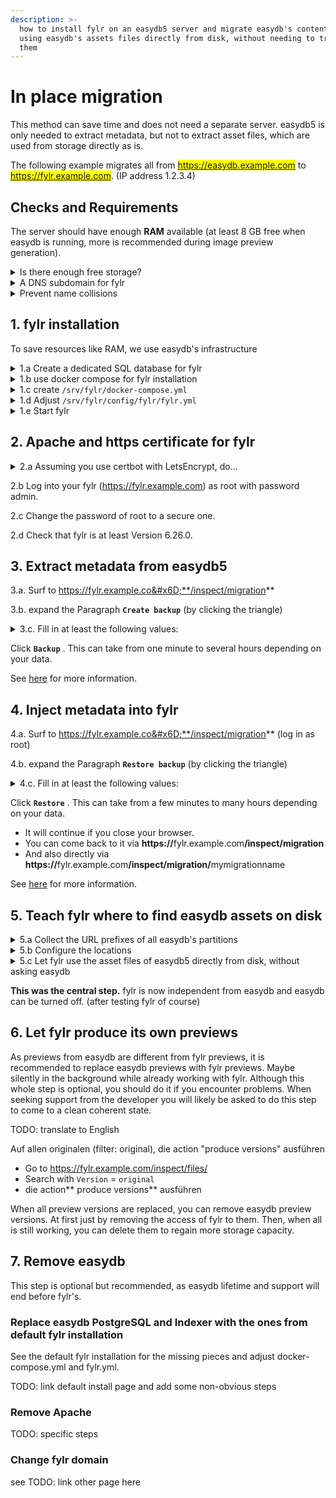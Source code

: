 ```yaml
---
description: >-
  how to install fylr on an easydb5 server and migrate easydb's content to fylr
  using easydb's assets files directly from disk, without needing to transfer
  them
---
```


# In place migration

This method can save time and does not need a separate server. easydb5 is only needed to extract metadata, but not to extract asset files, which are used from storage directly as is.

The following example migrates all from <mark style="color:blue;">https://easydb.example.com</mark> to <mark style="color:blue;">https://fylr.example.com</mark>. (IP address 1.2.3.4)

## Checks and Requirements

The server should have enough **RAM** available (at least 8 GB free when easydb is running, more is recommended during image preview generation).

<details>

<summary>Is there enough free storage?</summary>

* for doubling the indexes and SQL-DB of easydb (fylr will have its own)

- for doubling the preview images of easydb (fylr is recommended to generate its own)

* 20+ GB for fylr container versions

</details>

<details>

<summary>A DNS subdomain for fylr</summary>

Have a DNS entry, in our example _fylr.example.com_, pointing to the same IP address as the easydb (in our example _easydb.example.com_).

</details>

<details>

<summary>Prevent name collisions</summary>

Check that SQL databases and indexes will not collide _**by name**_ between eaydb5 and fylr:

<pre class="language-bash"><code class="lang-bash"><strong>docker exec easydb-pgsql psql -U postgres -l
</strong></code></pre>

<p align="right">... good if there is no database named "fylr" yet.</p>

```bash
docker exec easydb-server curl http://easydb-elasticsearch:9200/_cat/indices
```

<p align="right">... good if they do not start with "fylr".</p>

</details>

## 1. fylr installation

To save resources like RAM, we use easydb's infrastructure

<details>

<summary>1.a Create a dedicated SQL database for fylr</summary>

```bash
docker exec -ti easydb-pgsql psql -U postgres
CREATE DATABASE fylr ENCODING 'UTF8';
CREATE USER fylr WITH LOGIN ENCRYPTED PASSWORD 'fylr';
GRANT ALL PRIVILEGES ON DATABASE "fylr" TO "fylr";
ALTER DATABASE fylr OWNER TO fylr;
exit
```

We suggest to include this fylr database in the easydb backup:&#x20;

Change the file `/srv/easydb/maintain` :

* add `fylr` so that you have e.g.: `DBS="eas easydb5 fylr"` .

</details>

<details>

<summary>1.b use docker compose for fylr installation</summary>

```bash
apt-get install docker-compose-plugin
mkdir /srv/fylr ; cd /srv/fylr
mkdir -p config/fylr assets backups migration
chown 1000 assets backups migration
curl https://raw.githubusercontent.com/programmfabrik/fylr-gitbook/main/_assets/fylr.yml -o config/fylr/fylr.yml
curl https://raw.githubusercontent.com/programmfabrik/fylr-gitbook/main/_assets/maintain -o maintain
chmod a+x maintain
vi docker-compose.yml # see below for content
docker compose up -d; docker compose logs -f
```

Stop outputting log messages with `Ctrl`-`c` if seen enough

</details>

<details>

<summary>1.c create <code>/srv/fylr/docker-compose.yml</code></summary>

Check the volume paths, left of the `:`, so .e.g. `/srv/easydb/eas/lib/assets/orig`.

```
services:
  fylr:
    image: docker.fylr.io/fylr/fylr:latest
    hostname: fylr.localhost
    container_name: fylr
    restart: always
    ports:
      - "127.0.0.1:91:91"
    networks:
      - easydb_default
    volumes:
      - "/srv/easydb/eas/lib/assets/orig:/mnt/orig_old:ro"
      - "/srv/easydb/eas/lib/assets/dest:/mnt/dest_old:ro"
      - "/srv/fylr/config/fylr:/fylr/config"
      - "/srv/fylr/assets:/srv"
      - "/srv/fylr/backups:/fylr/files/backups"     # /inspect/system/backups/ and /backupmanager
      - "/srv/fylr/migration:/fylr/files/migration" # /inspect/migration/
    logging:
      driver: "journald"

networks:
  easydb_default:
    external: true
```

</details>

<details>

<summary>1.d Adjust <code>/srv/fylr/config/fylr/fylr.yml</code></summary>

```yaml
fylr+:
  allowpurge: true
  externalURL: "https://fylr.example.com"
[...]
  db:
    driver: "postgres"
    dsn: "postgres://fylr:fylr@easydb-pgsql:5432/fylr?sslmode=disable"
[...]
  elastic+:
    addresses:
    - "http://easydb-elasticsearch:9200"
[...]
  services+:
    webapp+:
      addr: ":91"
      tls:
```

... and of course unique `encryptionKey` and `signingSecret` .

</details>

<details>

<summary>1.e Start fylr</summary>

```bash
docker compose up -d; docker compose logs -f
```

Stop outputting log messages with `Ctrl`-`c` if seen enough

</details>

## 2. Apache and https certificate for fylr

<details>

<summary>2.a Assuming you use certbot with LetsEncrypt, do...</summary>

Add a minimal VirtualHost for the fylr to your Apache configuration:

```
<VirtualHost 1.2.3.4:80>
    ServerName fylr.example.com
</VirtualHost>
```

... replace the IP Address 1.2.3.4 and of course the domain name.

Install and use certbot: _(unless you have another method to obtain a https-certificate for fylr)_

```
apt install snapd
snap install --classic certbot
certbot --apache # in the shown choice: select the fylr domain
```

After certbot improved your Apache configuration, add the configuration to show fylr:

```
<VirtualHost 1.2.3.4:80>
    ServerName fylr.example.com

RewriteEngine on
RewriteCond %{SERVER_NAME} =fylr.example.com
RewriteRule ^ https://%{SERVER_NAME}%{REQUEST_URI} [END,NE,R=permanent]
</VirtualHost>

<VirtualHost 1.2.3.4:443>
    ServerName fylr.example.com

    ProxyPreserveHost On
    ProxyPass / http://127.0.0.1:91/
    ProxyPassReverse / http://127.0.0.1:91/

SSLCertificateFile /etc/letsencrypt/live/fylr.example.com/fullchain.pem
SSLCertificateKeyFile /etc/letsencrypt/live/fylr.example.com/privkey.pem
Include /etc/letsencrypt/options-ssl-apache.conf
</VirtualHost>
```

</details>

2.b Log into your fylr (https://fylr.example.com) as root with password admin.

2.c Change the password of root to a secure one.

2.d Check that fylr is at least Version 6.26.0.

## 3. Extract metadata from easydb5

3.a. Surf to https://fylr.example.co&#x6D;**/inspect/migration**

3.b. expand the Paragraph **`Create backup`** (by clicking the triangle)

<details>

<summary>3.c. Fill in at least the following values:</summary>

* `URL of server` : Fill in your equivalent of `https://easydb.example.com`

- `Login`: `root`

* `Password`: password of easydb's root account

- `OAuth2`: uncheck this box, it is only needed to extract from fylr

* `Max Parallel`: To not slow your easydb down, choose a number that is half or less of the available CPU cores.

- `Purge`: you can leave this on, it does not affect easydb or fylr. (It was added to overwrite backup files, but currently it creates a new backup anyway)

</details>

Click **`Backup`** . This can take from one minute to several hours depending on your data.

See [here](../../../for-system-administrators/migration/inspect.md) for more information.

## 4. Inject metadata into fylr

4.a. Surf to https://fylr.example.co&#x6D;**/inspect/migration** (log in as root)

4.b. expand the Paragraph **`Restore backup`** (by clicking the triangle)

<details>

<summary>4.c. Fill in at least the following values:</summary>

* `Backup` : choose the backup that you created above

- `URL` : Fill in your equivalent of `https://fylr.example.com`

* `Login`: `root`

- `Password`: password of fylr's root account

* `File Mode`: choose `Use files from source - rput_leave (bulk)`

- `File Version`: use the default `original`

* `Copy file preview versions`: Enable this box.

- `Include Password`: Can be turned off for test runs. When turned on, passwords are included. But for that, the above backup has to be made with a less secure easydb configuration active. See TODO

* `Include Events`: Turn on if you want to transfer the events that were recorded in easydb. Considered not needed unless you know you want it.

- `OAuth2`: This box has to be enabled.

* `OAuth2 Client Id`: leave the default fylr-web-frontend

- `Max Parallel`: To not slow your easydb down, choose a number that is half or less of the available CPU cores.

* `Purge or Continue`: `Purge` This will overwrite fylr's contents with easydb, which is the whole point.\
  `Continue` is useful if your previous attempt aborted with a timeout or network error and should be continued.

</details>

Click **`Restore`** . This can take from a few minutes to many hours depending on your data.

* It will continue if you close your browser.
* You can come back to it via **https://**&#x66;ylr.example.co&#x6D;**/inspect/migration**
* And also directly via **https://**&#x66;ylr.example.co&#x6D;**/inspect/migration/**&#x6D;ymigrationname

See [here](../../../for-system-administrators/migration/inspect.md#restore) for more information.

## 5. Teach fylr where to find easydb assets on disk

<details>

<summary>5.a Collect the URL prefixes of all easydb's partitions</summary>

Look into **https://**&#x66;ylr.example.co&#x6D;**/inspect/files/** (log in as root)

* Click on a version (the `Version` column has `small` or `full` or others but not `ORIGINAL`) file on it's ID
  * note the field `Remote URL`, it might contain e.g. `https://easydb.example.com/eas/partitions-inline/2/0/1270/1270/4839d32e5c8ecca1`
* Click an original (`Version` column has `ORIGINAL`) file on it's ID
  * Also for this asset note the field `Remote URL`, it might contain e.g. `https://easydb.example.com/eas/partitions-inline/1/0/1270/1270/acda0f0f5982bb64`
* Next you need to cut off the last parts of the Remote URLs in your notes, so that only the URL prefix remains, which is what you need. The prefix ends before the single zero. So in our example the prefixes are:

```
https://easydb.example.com/eas/partitions-inline/2/ (for Versions and)
https://easydb.example.com/eas/partitions-inline/1/ (for Originals)
```

* Count the number of partitions in https://easydb.example.com/servermanager
* Continue searching through different files as above until you have the URL prefix for each partition (but often there are just two).

</details>

<details>

<summary>5.b Configure the locations</summary>

Surf to **https://**&#x66;ylr.example.co&#x6D;**/locationmanager** (log in as root)

Create the following two:

* Fylr location `EAS originals`
  * `Read Only`
  * Directory (in container) `/mnt/orig`
  * Remote Url Prefix example: https://easydb.example.com/eas/partitions-inline/1/
* Fylr location `EAS versions`
  * Directory (in container) `/mnt/dest`
  * Remote URL Prefix example: https://easydb.example.com/eas/partitions-inline/2/
  * If you have enough free storage space to double all preview versions, then set this location to `Read Only`. Then none of them will be deleted. Otherwise set it as Default Location for `versions` . Then easydb previews will be deleted as they are replaced with fylr previews. `Read Only` is safer, especially if you still want to use easydb, and thus recommended.

</details>

<details>

<summary>5.c Let fylr use the asset files of easydb5 directly from disk, without asking easydb</summary>

* Go to https://fylr.example.com/inspect/files/

- search with `Location`=`remote`

* Choose Action `Map to local storage` and `Search result`, not `Selected`. Click the button `Action` at the right.

- Now the easydb is not used by fylr any more.

</details>

**This was the central step.** fylr is now independent from easydb and easydb can be turned off. (after testing fylr of course)

## 6. Let fylr produce its own previews

As previews from easydb are different from fylr previews, it is recommended to replace easydb previews with fylr previews. Maybe silently in the background while already working with fylr. Although this whole step is optional, you should do it if you encounter problems. When seeking support from the developer you will likely be asked to do this step to come to a clean coherent state.

TODO: translate to English

Auf allen originalen (filter: original), die action "produce versions" ausführen

* Go to https://fylr.example.com/inspect/files/
* Search with `Version` = `original`
* die action\*\* produce versions\*\* ausführen

When all preview versions are replaced, you can remove easydb preview versions. At first just by removing the access of fylr to them. Then, when all is still working, you can delete them to regain more storage capacity.

## 7. Remove easydb

This step is optional but recommended, as easydb lifetime and support will end before fylr's.

### Replace easydb PostgreSQL and Indexer with the ones from default fylr installation

See the default fylr installation for the missing pieces and adjust docker-compose.yml and fylr.yml.

TODO: link default install page and add some non-obvious steps

### Remove Apache

TODO: specific steps

### Change fylr domain

see TODO: link other page here
